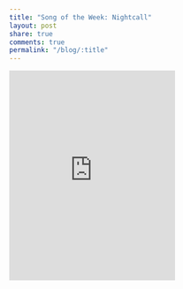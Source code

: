 ```yaml
---
title: "Song of the Week: Nightcall"
layout: post
share: true
comments: true
permalink: "/blog/:title"
---
```


<div class="spotify">
    <iframe src="https://embed.spotify.com/?uri=spotify:track:2GIfOOa8hAywfzZptFz3xK" width="300" height="380" frameborder="0" allowtransparency="true"></iframe>
</div>

